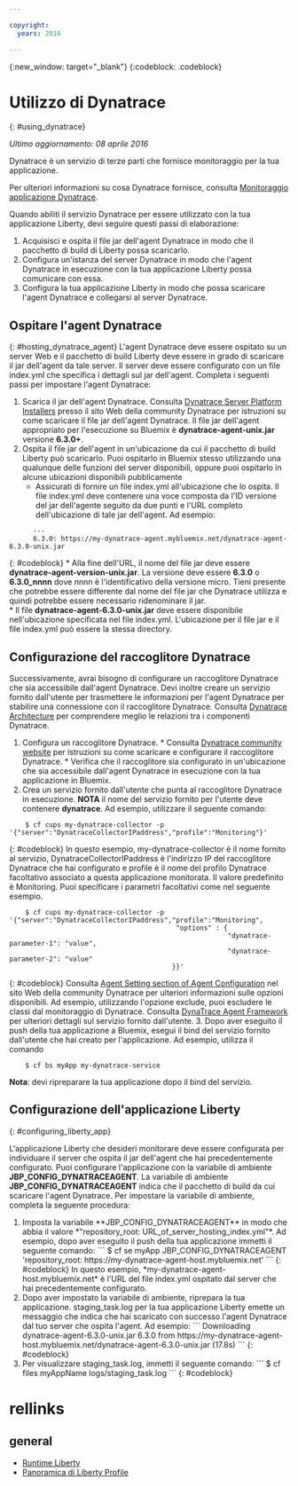 ```yaml
---

copyright:
  years: 2016

---
```


{:new_window: target="_blank"}
{:codeblock: .codeblock}

# Utilizzo di Dynatrace
{: #using_dynatrace}

*Ultimo aggiornamento: 08 aprile 2016*

Dynatrace è un servizio di terze parti che fornisce monitoraggio per la tua applicazione.

Per ulteriori informazioni su cosa Dynatrace fornisce, consulta [Monitoraggio applicazione Dynatrace](http://www.dynatrace.com/en/products/application-monitoring.html).

Quando abiliti il servizio Dynatrace per essere utilizzato con la tua applicazione Liberty, devi seguire questi passi di elaborazione:

1. Acquisisci e ospita il file jar dell'agent Dynatrace in modo che il pacchetto di build di Liberty possa scaricarlo.
2. Configura un'istanza del server Dynatrace in modo che l'agent Dynatrace in esecuzione con la tua applicazione Liberty possa comunicare con essa.
3. Configura la tua applicazione Liberty in modo che possa scaricare l'agent Dynatrace e collegarsi al server Dynatrace.

## Ospitare l'agent Dynatrace
{: #hosting_dynatrace_agent}
L'agent Dynatrace deve essere ospitato su un server Web e il pacchetto di build Liberty deve essere in grado di scaricare il jar dell'agent da tale server. Il server deve essere configurato con un file index.yml che specifica i dettagli sul jar dell'agent. Completa i seguenti passi per impostare l'agent Dynatrace:
  1. Scarica il jar dell'agent Dynatrace. Consulta [Dynatrace Server Platform Installers](https://community.dynatrace.com/community/display/EVAL/Step+1+-+Download+and+install+Dynatrace) presso il sito Web della community Dynatrace per istruzioni su come scaricare il file jar dell'agent Dynatrace. Il file jar dell'agent appropriato per l'esecuzione su Bluemix è **dynatrace-agent-unix.jar** versione **6.3.0+**.
  2. Ospita il file jar dell'agent in un'ubicazione da cui il pacchetto di build Liberty può scaricarlo. Puoi ospitarlo in Bluemix stesso utilizzando una qualunque delle funzioni del server disponibili, oppure puoi ospitarlo in alcune ubicazioni disponibili pubblicamente
     * Assicurati di fornire un file index.yml all'ubicazione che lo ospita. Il file index.yml deve contenere una voce composta da l'ID versione del jar dell'agente seguito da due punti e l'URL completo dell'ubicazione di tale jar dell'agent. Ad esempio:
```
      ---
      6.3.0: https://my-dynatrace-agent.mybluemix.net/dynatrace-agent-6.3.0-unix.jar
```
{: #codeblock}
     * Alla fine dell'URL, il nome del file jar deve essere **dynatrace-agent-version-unix.jar**. La versione deve essere **6.3.0** o **6.3.0_nnnn** dove nnnn è l'identificativo della versione micro. Tieni presente che potrebbe essere differente dal nome del file jar che Dynatrace utilizza e quindi potrebbe essere necessario ridenominare il jar.       
     * Il file **dynatrace-agent-6.3.0-unix.jar** deve essere disponibile nell'ubicazione specificata nel file index.yml. L'ubicazione per il file jar e il file index.yml può essere la stessa directory.

## Configurazione del raccoglitore Dynatrace

Successivamente, avrai bisogno di configurare un raccoglitore Dynatrace che sia accessibile dall'agent Dynatrace. Devi inoltre creare un servizio fornito dall'utente per trasmettere le informazioni per l'agent Dynatrace per stabilire una connessione con il raccoglitore Dynatrace. Consulta [Dynatrace Architecture](https://community.dynatrace.com/community/display/DOCDT63/Architecture) per comprendere meglio le relazioni tra i componenti Dynatrace.

  1. Configura un raccoglitore Dynatrace.
    * Consulta [Dynatrace community website](https://community.dynatrace.com/community/display/EVAL/Step+3+-+Connect+Agent+to+Dynatrace) per istruzioni su come scaricare e configurare il raccoglitore Dynatrace.
    * Verifica che il raccoglitore sia configurato in un'ubicazione che sia accessibile dall'agent Dynatrace in esecuzione con la tua applicazione in Bluemix.
  2. Crea un servizio fornito dall'utente che punta al raccoglitore Dynatrace in esecuzione. <b>NOTA</b> il nome del servizio fornito per l'utente deve contenere <b>dynatrace</b>.  Ad esempio, utilizzare il seguente comando:
```
    $ cf cups my-dynatrace-collector -p '{"server":"DynatraceCollectorIPaddress","profile":"Monitoring"}'
```
{: #codeblock}
In questo esempio, my-dynatrace-collector è il nome fornito al servizio, DynatraceCollectorIPaddress è l'indirizzo IP del raccoglitore Dynatrace che hai configurato e profile è il nome del profilo Dynatrace facoltativo associato a questa applicazione monitorata. Il valore predefinito è Monitoring. Puoi specificare i parametri facoltativi come nel seguente esempio.
```
    $ cf cups my-dynatrace-collector -p '{"server":"DynatraceCollectorIPaddress","profile":"Monitoring",
                                          "options" : {
                                                       "dynatrace-parameter-1": "value",
                                                       "dynatrace-parameter-2": "value"
                                         }}'
```
{: #codeblock}
Consulta [Agent Setting section of Agent Configuration](https://community.dynatrace.com/community/display/DOCDT62/Agent+Configuration) nel sito Web della community Dynatrace per ulteriori informazioni sulle opzioni disponibili. Ad esempio, utilizzando l'opzione exclude, puoi escludere le classi dal monitoraggio di Dynatrace. Consulta [DynaTrace Agent Framework](https://github.com/cloudfoundry/ibm-websphere-liberty-buildpack/blob/master/docs/framework-dynatrace-agent.md) per ulteriori dettagli sul servizio fornito dall'utente.
  3. Dopo aver eseguito il push della tua applicazione a Bluemix, esegui il bind del servizio fornito dall'utente che hai creato per l'applicazione. Ad esempio, utilizza il comando
```
    $ cf bs myApp my-dynatrace-service
```
**Nota**: devi ripreparare la tua applicazione dopo il bind del servizio.

## Configurazione dell'applicazione Liberty
{: #configuring_liberty_app}

L'applicazione Liberty che desideri monitorare deve essere configurata per individuare il server che ospita il jar dell'agent che hai precedentemente configurato. Puoi configurare l'applicazione con la variabile di ambiente **JBP_CONFIG_DYNATRACEAGENT**. La variabile di ambiente **JBP_CONFIG_DYNATRACEAGENT** indica che il pacchetto di build da cui scaricare l'agent Dynatrace. Per impostare la variabile di ambiente, completa la seguente procedura:
<ol>
   <li> Imposta la variabile **JBP_CONFIG_DYNATRACEAGENT** in modo che abbia il valore
   *"repository_root: URL_of_server_hosting_index.yml"*. Ad esempio, dopo aver eseguito il push della tua applicazione immetti il seguente comando:
```
    $ cf se myApp JBP_CONFIG_DYNATRACEAGENT 'repository_root: https://my-dynatrace-agent-host.mybluemix.net'
```
{: #codeblock}
  In questo esempio, *my-dynatrace-agent-host.mybluemix.net* è l'URL del file index.yml ospitato dal server che hai precedentemente configurato.
  </li>
  <li> Dopo aver impostato la variabile di ambiente, riprepara la tua applicazione. staging_task.log per la tua applicazione Liberty emette un messaggio che indica che hai scaricato con successo l'agent Dynatrace dal tuo server che ospita l'agent. Ad esempio:
```
    Downloading dynatrace-agent-6.3.0-unix.jar 6.3.0 from https://my-dynatrace-agent-host.mybluemix.net/dynatrace-agent-6.3.0-unix.jar (17.8s)
```
{: #codeblock}
</li>
<li>Per visualizzare staging_task.log, immetti il seguente comando:
```
    $ cf files myAppName logs/staging_task.log
```
{: #codeblock}
</li>
</ol>

# rellinks
## general
* [Runtime Liberty](index.html)
* [Panoramica di Liberty Profile](http://www-01.ibm.com/support/knowledgecenter/SSAW57_8.5.5/com.ibm.websphere.wlp.nd.doc/ae/cwlp_about.html)
